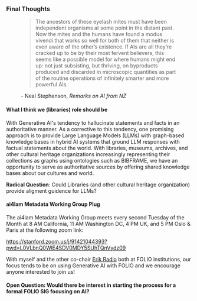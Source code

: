 ### Final Thoughts
<figure>
  <blockquote class="blockquote">
    The ancestors of these eyelash mites must have been independent organisms at 
    some point in the distant past. Now the mites and the humans have found a 
    modus vivendi that works so well for both of them that neither is even aware 
    of the other’s existence. If AIs are all they’re cracked up to be by their 
    most fervent believers, this seems like a possible model for where humans 
    might end up: not just subsisting, but thriving, on byproducts produced 
    and discarded in microscopic quantities as part of the routine operations 
    of infinitely smarter and more powerful AIs.
  </blockquote>
  <figcaption class="blockquote-footer">
   - Neal Stephenson, <em>Remarks on AI from NZ</em>
  </figcaption>
</figure>


#### What I think we (libraries) role should be
With Generative AI's tendency to hallucinate statements and facts in an 
authoritative manner. As a corrective to this tendency, one promising approach 
is to provide Large Language Models (LLMs) with graph-based knowledge bases 
in hybrid AI systems that ground LLM responses with factual statements about 
the world. With libraries, museums, archives, and other cultural heritage 
organizations increasingly representing their collections as graphs using 
ontologies such as BIBFRAME, we have an opportunity to serve as authoritative 
sources by offering shared knowledge bases about our cultures and world.

**Radical Question**: Could Libraries (and other cultural heritage organization) provide 
aligment guidence for LLMs?


#### ai4lam Metadata Working Group Plug
The ai4lam Metadata Working Group meets every second Tuesday of the Month at 8 AM California, 11 AM Washington DC,
4 PM UK, and 5 PM Oslo & Paris at the following zoom link:

https://stanford.zoom.us/j/91421044393?pwd=L0VLbnQ0WlE4SDV0MDY5SUhTQnVydz09

With myself and the other co-chair [Erik Radio](erik.radio@colorado.edu) both at FOLIO institutions,
our focus tends to be on using Generative AI with FOLIO and we encourage anyone interested to join us!

#### **Open Question**: Would there be interest in starting the process for a formal FOLIO SIG focusing on AI?

[^REMARKS_AI]: [Remarks on AI from NZ](https://nealstephenson.substack.com/p/remarks-on-ai-from-nz)
